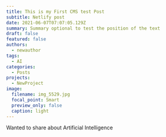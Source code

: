 ```yaml
---
title: This is my First CMS test Post
subtitle: Netlify post
date: 2021-06-07T07:07:05.129Z
summary: Summary optional to test the position of the text
draft: false
featured: false
authors:
  - newauthor
tags:
  - AI
categories:
  - Posts
projects:
  - NewProject
image:
  filename: img_5529.jpg
  focal_point: Smart
  preview_only: false
  caption: light
---
```

Wanted to share about Artificial Intelligence